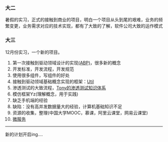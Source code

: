 ### 大二
暑假的实习，正式的接触到商业的项目，明白一个项目从头到尾的艰难，业务的频繁变更，业务需求对应的技术实现，都有了大致的了解，软件公司大致的运作模式
### 大三
12月份实习，一个新的项目。
1. 第一次接触到驱动领域设计的实现[(ABP)](http://aspnetboilerplate.com/)，很多新的概念
2. 开发标准，开发流程，开发规范
3. 使用很多组件，写组件的好处
4. 接触到驱动领域基础概念实现的框架：[Util](https://github.com/dotnetcore/Util)
5. 渗透测试的大致流程，[Tony的渗透测试知识体系](http://admintony.com/)
6. 模仿框架Yz(理解概念，用于实践)
7. 缺乏手机端的经验
8. 缺陷：没有高并发数据量大的经验，计算机基础知识不足
9. 资源的收集，整理(中国大学MOOC，慕课，阿里云课堂，网易云课堂)
10. [微服务](https://studygolang.com/articles/11519)
---
新的计划开启ing....
